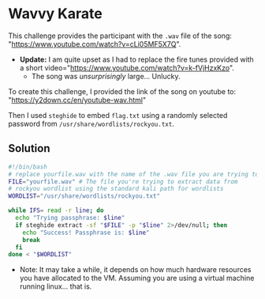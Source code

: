 # Wavvy Karate

This challenge provides the participant with the `.wav` file of the song: "https://www.youtube.com/watch?v=cLi05MF5X7Q".

- **Update:** I am quite upset as I had to replace the fire tunes provided with a short video="https://www.youtube.com/watch?v=k-fVjHzxKzo".
  - The song was *unsurprisingly* large... Unlucky. 

To create this challenge, I provided the link of the song on youtube to: "https://y2down.cc/en/youtube-wav.html"

Then I used `steghide` to embed `flag.txt` using a randomly selected password from `/usr/share/wordlists/rockyou.txt`.

## Solution
```bash
#!/bin/bash
# replace yourfile.wav with the name of the .wav file you are trying to extract data from.
FILE="yourfile.wav" # The file you're trying to extract data from
# rockyou wordlist using the standard kali path for wordlists
WORDLIST="/usr/share/wordlists/rockyou.txt"

while IFS= read -r line; do
  echo "Trying passphrase: $line"
  if steghide extract -sf "$FILE" -p "$line" 2>/dev/null; then
    echo "Success! Passphrase is: $line"
    break
  fi
done < "$WORDLIST"
```
- Note: It may take a while, it depends on how much hardware resources you have allocated to the VM. Assuming you are using a virtual machine running linux... that is.
